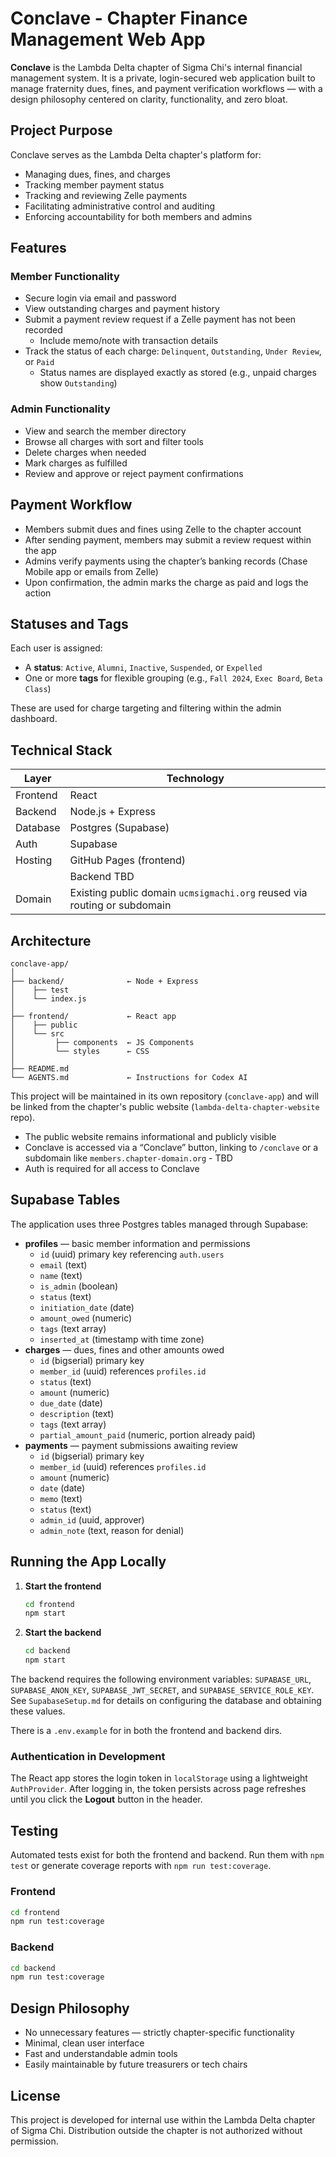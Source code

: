 # Conclave - Chapter Finance Management Web App

**Conclave** is the Lambda Delta chapter of Sigma Chi's internal financial management system. It is a private, login-secured web application built to manage fraternity dues, fines, and payment verification workflows — with a design philosophy centered on clarity, functionality, and zero bloat.

## Project Purpose

Conclave serves as the Lambda Delta chapter's platform for:
- Managing dues, fines, and charges
- Tracking member payment status
- Tracking and reviewing Zelle payments
- Facilitating administrative control and auditing
- Enforcing accountability for both members and admins

## Features

### Member Functionality
- Secure login via email and password
- View outstanding charges and payment history
- Submit a payment review request if a Zelle payment has not been recorded
  - Include memo/note with transaction details
- Track the status of each charge: `Delinquent`, `Outstanding`, `Under Review`, or `Paid`
  - Status names are displayed exactly as stored (e.g., unpaid charges show `Outstanding`)

### Admin Functionality
- View and search the member directory
- Browse all charges with sort and filter tools
- Delete charges when needed
- Mark charges as fulfilled
- Review and approve or reject payment confirmations


## Payment Workflow

- Members submit dues and fines using Zelle to the chapter account
- After sending payment, members may submit a review request within the app
- Admins verify payments using the chapter’s banking records (Chase Mobile app or emails from Zelle)
- Upon confirmation, the admin marks the charge as paid and logs the action

## Statuses and Tags

Each user is assigned:
- A **status**: `Active`, `Alumni`, `Inactive`, `Suspended`, or `Expelled`
- One or more **tags** for flexible grouping (e.g., `Fall 2024`, `Exec Board`, `Beta Class`)

These are used for charge targeting and filtering within the admin dashboard.

## Technical Stack

| Layer     | Technology              |
|-----------|-------------------------|
| Frontend  | React                   |
| Backend   | Node.js + Express |
| Database  | Postgres (Supabase) |
| Auth      | Supabase |
| Hosting   | GitHub Pages (frontend) |
|           | Backend TBD |
| Domain    | Existing public domain `ucmsigmachi.org` reused via routing or subdomain |

## Architecture

```
conclave-app/
│
├── backend/              ← Node + Express
│    ├── test
│    └── index.js
│
├── frontend/             ← React app
│    ├── public
│    └── src
│         ├── components  ← JS Components
│         └── styles      ← CSS
│
├── README.md
└── AGENTS.md             ← Instructions for Codex AI
```

This project will be maintained in its own repository (`conclave-app`) and will be linked from the chapter's public website (`lambda-delta-chapter-website` repo).

- The public website remains informational and publicly visible
- Conclave is accessed via a “Conclave” button, linking to `/conclave` or a subdomain like `members.chapter-domain.org` - TBD
- Auth is required for all access to Conclave

## Supabase Tables

The application uses three Postgres tables managed through Supabase:

- **profiles** — basic member information and permissions
  - `id` (uuid) primary key referencing `auth.users`
  - `email` (text)
  - `name` (text)
  - `is_admin` (boolean)
  - `status` (text)
  - `initiation_date` (date)
  - `amount_owed` (numeric)
  - `tags` (text array)
  - `inserted_at` (timestamp with time zone)
- **charges** — dues, fines and other amounts owed
  - `id` (bigserial) primary key
  - `member_id` (uuid) references `profiles.id`
  - `status` (text)
  - `amount` (numeric)
  - `due_date` (date)
  - `description` (text)
  - `tags` (text array)
  - `partial_amount_paid` (numeric, portion already paid)
- **payments** — payment submissions awaiting review
  - `id` (bigserial) primary key
  - `member_id` (uuid) references `profiles.id`
  - `amount` (numeric)
  - `date` (date)
  - `memo` (text)
  - `status` (text)
  - `admin_id` (uuid, approver)
  - `admin_note` (text, reason for denial)

## Running the App Locally

1. **Start the frontend**
   ```bash
   cd frontend
   npm start
   ```

2. **Start the backend**
   ```bash
   cd backend
   npm start
   ```
The backend requires the following environment variables:
`SUPABASE_URL`, `SUPABASE_ANON_KEY`, `SUPABASE_JWT_SECRET`, and
`SUPABASE_SERVICE_ROLE_KEY`. See `SupabaseSetup.md` for details on
configuring the database and obtaining these values.

There is a `.env.example` for in both the frontend and backend dirs.

### Authentication in Development

The React app stores the login token in `localStorage` using a lightweight
`AuthProvider`. After logging in, the token persists across page refreshes until
you click the **Logout** button in the header.

## Testing

Automated tests exist for both the frontend and backend. Run them with `npm test`
or generate coverage reports with `npm run test:coverage`.

### Frontend

```bash
cd frontend
npm run test:coverage
```

### Backend

```bash
cd backend
npm run test:coverage
```

## Design Philosophy

- No unnecessary features — strictly chapter-specific functionality
- Minimal, clean user interface
- Fast and understandable admin tools
- Easily maintainable by future treasurers or tech chairs

## License

This project is developed for internal use within the Lambda Delta chapter of Sigma Chi. Distribution outside the chapter is not authorized without permission.
